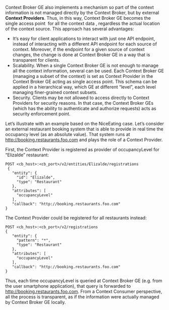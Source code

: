 Context Broker GE also implements a mechanism so part of the context
information is not managed directly by the Context Broker, but by
external **Context Providers**. Thus, in this way, Context Broker GE
becomes the single access point  for all the context data , regardless
the actual location of the context source. This approach has several
advantages:

-   It’s easy for client applications to interact with just one API
    endpoint, instead of interacting with a different API endpoint for
    each source of context. Moreover, if the endpoint for a given source
    of context changes, the change is done at Context Broker GE in a way
    that is transparent for clients.
-   Scalability. When a single Context Broker GE is not enough to manage
    all the context information, several can be used. Each Context
    Broker GE (managing a subset of the context) is set as Context
    Provider in the Context Broker GE acting as single access point.
    This schema can be applied in a hierarchical way, which GE at
    different “level”, each level managing finer-grained context
    subsets.
-   Security. Clients may be not allowed to access directly to Context
    Providers for security reasons. In that case, the Context Broker GEs
    (which has the ability to authenticate and authorize requests) acts
    as security enforcement point.

Let’s illustrate with an example based on the NiceEating case. Let’s
consider an external restaurant booking system that is able to provide
in real time the occupancy level (as an absolute value). That system runs at
http://booking.restaurants.foo.com and plays the role of a Context
Provider.

First, the Context Provider is registered as provider of occupancyLevel for “Elizalde” restaurant:

    POST <cb_host>:<cb_port>/v2/entities/Elizalde/registrations
     {
       "entity": {
         "id": "Elizalde",
         "type": "Restaurant"
       },
       "attributes": [
         "occupancyLevel"
       ],
       "callback": "http://booking.restaurants.foo.com"
    }

The Context Provider could be registered for all restaurants instead:

    POST <cb_host>:<cb_port>/v2/registrations
    {
       "entity": {
         "pattern": "*",
         "type": "Restaurant"
       },
       "attributes": [
         "occupancyLevel"
       ],
       "callback": "http://booking.restaurants.foo.com"
    }

Thus, each time  occupancyLevel is queried at Context
Broker GE (e.g. from the user smartphone application), that query is
forwarded to http://booking.restaurants.foo.com. From a Context Consumer
perspective, all the process is transparent, as if the information were
actually managed by Context Broker GE locally.

 
